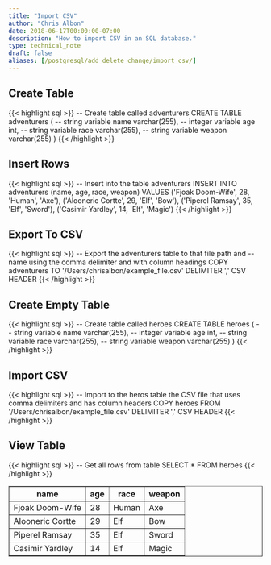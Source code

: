 ```yaml
---
title: "Import CSV"
author: "Chris Albon"
date: 2018-06-17T00:00:00-07:00
description: "How to import CSV in an SQL database."
type: technical_note
draft: false
aliases: [/postgresql/add_delete_change/import_csv/]
---
```


## Create Table

{{< highlight sql >}}
-- Create table called adventurers
CREATE TABLE adventurers (
    -- string variable
    name varchar(255),
    -- integer variable
    age int,
    -- string variable
    race varchar(255),
    -- string variable
    weapon varchar(255)
)
{{< /highlight >}}

## Insert Rows

{{< highlight sql >}}
-- Insert into the table adventurers
INSERT INTO adventurers (name, age, race, weapon)
VALUES ('Fjoak Doom-Wife', 28, 'Human', 'Axe'),
       ('Alooneric Cortte', 29, 'Elf', 'Bow'),
       ('Piperel Ramsay', 35, 'Elf', 'Sword'),
       ('Casimir Yardley', 14, 'Elf', 'Magic')
{{< /highlight >}}

## Export To CSV

{{< highlight sql >}}
-- Export the adventurers table to that file path and 
-- name using the comma delimiter and with column headings
COPY adventurers TO '/Users/chrisalbon/example_file.csv' DELIMITER ',' CSV HEADER
{{< /highlight >}}

## Create Empty Table

{{< highlight sql >}}
-- Create table called heroes
CREATE TABLE heroes (
    -- string variable
    name varchar(255),
    -- integer variable
    age int,
    -- string variable
    race varchar(255),
    -- string variable
    weapon varchar(255)
)
{{< /highlight >}}

## Import CSV

{{< highlight sql >}}
-- Import to the heros table the CSV file that uses comma delimiters and has column headers
COPY heroes FROM '/Users/chrisalbon/example_file.csv' DELIMITER ',' CSV HEADER
{{< /highlight >}}

## View Table

{{< highlight sql >}}
-- Get all rows from table
SELECT * FROM heroes
{{< /highlight >}}
<table border="1" style="border-collapse:collapse">
<tr><th>name</th><th>age</th><th>race</th><th>weapon</th></tr>
<tr><td>Fjoak Doom-Wife</td><td>28</td><td>Human</td><td>Axe</td></tr>
<tr><td>Alooneric Cortte</td><td>29</td><td>Elf</td><td>Bow</td></tr>
<tr><td>Piperel Ramsay</td><td>35</td><td>Elf</td><td>Sword</td></tr>
<tr><td>Casimir Yardley</td><td>14</td><td>Elf</td><td>Magic</td></tr></table>